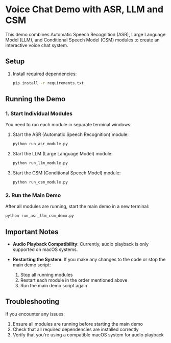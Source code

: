 # Voice Chat Demo with ASR, LLM and CSM

This demo combines Automatic Speech Recognition (ASR), Large Language Model (LLM), and Conditional Speech Model (CSM) modules to create an interactive voice chat system.

## Setup

1. Install required dependencies:
   ```bash
   pip install -r requirements.txt
   ```

## Running the Demo

### 1. Start Individual Modules

You need to run each module in separate terminal windows:

1. Start the ASR (Automatic Speech Recognition) module:

   ```bash
   python run_asr_module.py
   ```

2. Start the LLM (Large Language Model) module:

   ```bash
   python run_llm_module.py
   ```

3. Start the CSM (Conditional Speech Model) module:
   ```bash
   python run_csm_module.py
   ```

### 2. Run the Main Demo

After all modules are running, start the main demo in a new terminal:

```bash
python run_asr_llm_csm_demo.py
```

## Important Notes

- **Audio Playback Compatibility**: Currently, audio playback is only supported on macOS systems.

- **Restarting the System**: If you make any changes to the code or stop the main demo script:
  1. Stop all running modules
  2. Restart each module in the order mentioned above
  3. Run the main demo script again

## Troubleshooting

If you encounter any issues:

1. Ensure all modules are running before starting the main demo
2. Check that all required dependencies are installed correctly
3. Verify that you're using a compatible macOS system for audio playback
